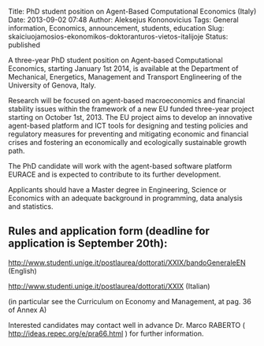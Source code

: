 Title: PhD student position on Agent-Based Computational Economics (Italy)
Date: 2013-09-02 07:48
Author: Aleksejus Kononovicius
Tags: General information, Economics, announcement, students, education
Slug: skaiciuojamosios-ekonomikos-doktoranturos-vietos-italijoje
Status: published

A three-year PhD student position on
Agent-based Computational Economics, starting January 1st 2014, is
available at the Department of Mechanical, Energetics, Management and
Transport Englineering of the University of Genova, Italy.

Research will be focused on agent-based macroeconomics and financial
stability issues within the framework of a new EU funded three-year
project starting on October 1st, 2013. The EU project aims to develop an
innovative agent-based platform and ICT tools for designing and testing
policies and regulatory measures for preventing and mitigating economic
and financial crises and fostering an economically and ecologically
sustainable growth path.

The PhD candidate will work with the agent-based software platform
EURACE and is expected to contribute to its further development.

Applicants should have a Master degree in Engineering, Science or
Economics with an adequate background in programming, data analysis and
statistics.<!--more-->

Rules and application form (deadline for application is September 20th):
------------------------------------------------------------------------

<http://www.studenti.unige.it/postlaurea/dottorati/XXIX/bandoGeneraleEN>
(English)

<http://www.studenti.unige.it/postlaurea/dottorati/XXIX> (Italian)

(in particular see the Curriculum on Economy and Management, at pag. 36
of Annex A)

Interested candidates may contact well in advance Dr. Marco RABERTO (
<http://ideas.repec.org/e/pra66.html> ) for further information.
